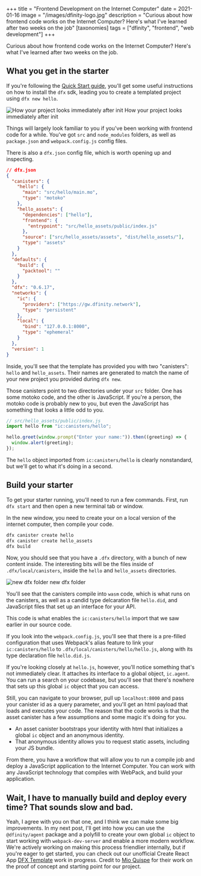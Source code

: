 +++
title = "Frontend Development on the Internet Computer"
date = 2021-01-16
image = "/images/dfinity-logo.jpg"
description = "Curious about how frontend code works on the Internet Computer? Here's what I've learned after two weeks on the job"
[taxonomies]
tags = ["dfinity", "frontend", "web development"]
+++

Curious about how frontend code works on the Internet Computer? Here's what I've learned after two weeks on the job.

## What you get in the starter

If you're following the [Quick Start guide](https://sdk.dfinity.org/docs/quickstart/quickstart-intro.html), you'll get some useful instructions on how to install the `dfx` sdk, leading you to create a templated project using `dfx new hello`.

![How your project looks immediately after init](/dfx_hello_fresh.png)
How your project looks immediately after init

Things will largely look familiar to you if you've been working with frontend code for a while. You've got `src` and `node_modules` folders, as well as `package.json` and `webpack.config.js` config files.

There is also a `dfx.json` config file, which is worth opening up and inspecting.

```json
// dfx.json
{
  "canisters": {
    "hello": {
      "main": "src/hello/main.mo",
      "type": "motoko"
    },
    "hello_assets": {
      "dependencies": ["hello"],
      "frontend": {
        "entrypoint": "src/hello_assets/public/index.js"
      },
      "source": ["src/hello_assets/assets", "dist/hello_assets/"],
      "type": "assets"
    }
  },
  "defaults": {
    "build": {
      "packtool": ""
    }
  },
  "dfx": "0.6.17",
  "networks": {
    "ic": {
      "providers": ["https://gw.dfinity.network"],
      "type": "persistent"
    },
    "local": {
      "bind": "127.0.0.1:8000",
      "type": "ephemeral"
    }
  },
  "version": 1
}
```

Inside, you'll see that the template has provided you with two "canisters": `hello` and `hello_assets`. Their names are generated to match the name of your new project you provided during `dfx new`.

Those canisters point to two directories under your `src` folder. One has some motoko code, and the other is JavaScript. If you're a person, the motoko code is probably new to you, but even the JavaScript has something that looks a little odd to you.

```js
// src/hello_assets/public/index.js
import hello from "ic:canisters/hello";

hello.greet(window.prompt("Enter your name:")).then((greeting) => {
  window.alert(greeting);
});
```

The `hello` object imported from `ic:canisters/hello` is clearly nonstandard, but we'll get to what it's doing in a second.

## Build your starter

To get your starter running, you'll need to run a few commands. First, run `dfx start` and then open a new terminal tab or window.

In the new window, you need to create your on a local version of the internet computer, then compile your code.

```bash
dfx canister create hello
dfx canister create hello_assets
dfx build
```

Now, you should see that you have a `.dfx` directory, with a bunch of new content inside. The interesting bits will be the files inside of `.dfx/local/canisters`, inside the `hello` and `hello_assets` directories.

![new dfx folder](/hello_compiled.png)
new dfx folder

You'll see that the canisters compile into `wasm` code, which is what runs on the canisters, as well as a candid type delcaration file `hello.did`, and JavaScript files that set up an interface for your API.

This code is what enables the `ic:canisters/hello` import that we saw earlier in our source code.

If you look into the `webpack.config.js`, you'll see that there is a pre-filled configuration that uses Webpack's alias feature to link your `ic:canisters/hello` to `.dfx/local/canisters/hello/hello.js`, along with its type declaration file `hello.did.js`.

If you're looking closely at `hello.js`, however, you'll notice something that's not immediately clear. It attaches its interface to a global object, `ic.agent`. You can run a search on your codebase, but you'll see that there's nowhere that sets up this global `ic` object that you can access.

Still, you can navigate to your browser, pull up `localhost:8000` and pass your canister id as a query parameter, and you'll get an html payload that loads and executes your code. The reason that the code works is that the asset canister has a few assumptions and some magic it's doing for you.

- An asset canister bootstraps your identity with html that initializes a global `ic` object and an anonymous identity.
- That anonymous identity allows you to request static assets, including your JS bundle.

From there, you have a workflow that will allow you to run a compile job and deploy a JavaScript application to the Internet Computer. You can work with any JavaScript technology that compiles with WebPack, and build your application.

## Wait, I have to manually build and deploy every time? That sounds slow and bad.

Yeah, I agree with you on that one, and I think we can make some big improvements. In my next post, I'll get into how you can use the `@dfinity/agent` package and a polyfill to create your own global `ic` object to start working with `webpack-dev-server` and enable a more modern workflow. We're actively working on making this process friendlier internally, but if you're eager to get started, you can check out our unofficial Create React App [DFX Template](https://github.com/taylorham/cra-template-dfx) work in progress. Credit to [Mio Quispe](https://github.com/MioQuispe) for their work on the proof of concept and starting point for our project.
